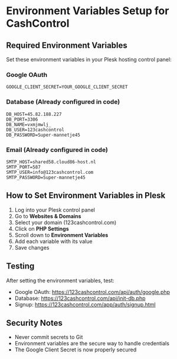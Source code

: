 # Environment Variables Setup for CashControl

## Required Environment Variables

Set these environment variables in your Plesk hosting control panel:

### Google OAuth
```
GOOGLE_CLIENT_SECRET=YOUR_GOOGLE_CLIENT_SECRET
```

### Database (Already configured in code)
```
DB_HOST=45.82.188.227
DB_PORT=3306
DB_NAME=vxmjmwlj_
DB_USER=123cashcontrol
DB_PASSWORD=Super-mannetje45
```

### Email (Already configured in code)
```
SMTP_HOST=shared58.cloud86-host.nl
SMTP_PORT=587
SMTP_USER=info@123cashcontrol.com
SMTP_PASSWORD=Super-mannetje45
```

## How to Set Environment Variables in Plesk

1. Log into your Plesk control panel
2. Go to **Websites & Domains**
3. Select your domain (123cashcontrol.com)
4. Click on **PHP Settings**
5. Scroll down to **Environment Variables**
6. Add each variable with its value
7. Save changes

## Testing

After setting the environment variables, test:
- Google OAuth: https://123cashcontrol.com/api/auth/google.php
- Database: https://123cashcontrol.com/api/init-db.php
- Signup: https://123cashcontrol.com/app/auth/signup.html

## Security Notes

- Never commit secrets to Git
- Environment variables are the secure way to handle credentials
- The Google Client Secret is now properly secured

